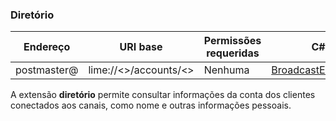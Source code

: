 ### Diretório
| Endereço                        | URI base     | Permissões requeridas   | C#                     |
|---------------------------------|--------------|-------------------------|------------------------|
| postmaster@<FQDN do canal> | lime://<<FQDN do canal>>/accounts/<<Identificador do cliente>>       | Nenhuma      | [BroadcastExtension](https://github.com/takenet/messaginghub-client-csharp/blob/master/src/Takenet.MessagingHub.Client/Extensions/Broadcast/DirectoryExtension.cs) |

A extensão **diretório** permite consultar informações da conta dos clientes conectados aos canais, como nome e outras informações pessoais.
